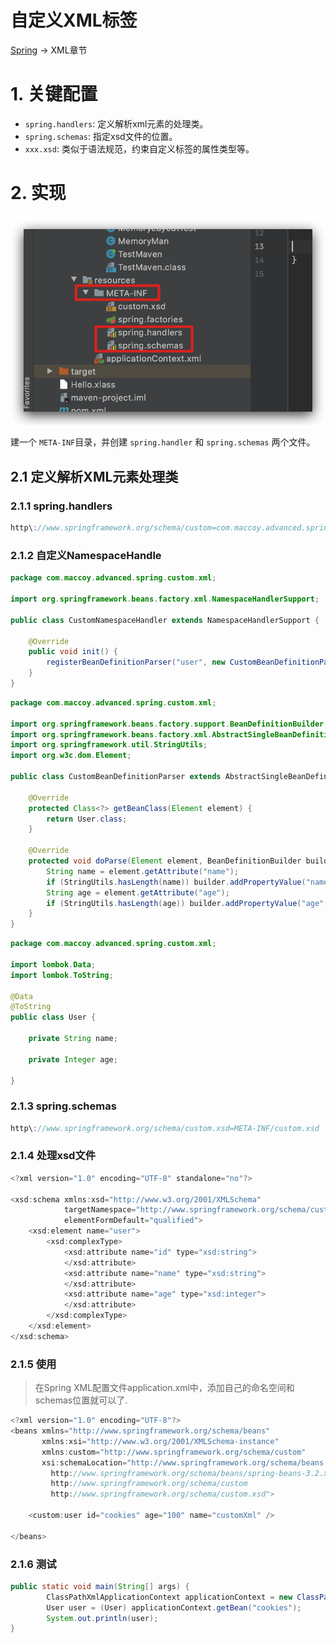# 自定义XML标签

[Spring](https://www.notion.so/Spring-a9cab3152f8949309907718e70a6ef87) → XML章节

# 1. 关键配置

- `spring.handlers`: 定义解析xml元素的处理类。
- `spring.schemas`: 指定xsd文件的位置。
- `xxx.xsd`: 类似于语法规范，约束自定义标签的属性类型等。

# 2. 实现

![建一个 `META-INF`目录，并创建 `spring.handler` 和 `spring.schemas` 两个文件。](Untitled.png)

建一个 `META-INF`目录，并创建 `spring.handler` 和 `spring.schemas` 两个文件。

## 2.1 定义解析XML元素处理类

### 2.1.1 spring.handlers

```java
http\://www.springframework.org/schema/custom=com.maccoy.advanced.spring.custom.xml.CustomNamespaceHandler
```

### 2.1.2 自定义NamespaceHandle

```java
package com.maccoy.advanced.spring.custom.xml;

import org.springframework.beans.factory.xml.NamespaceHandlerSupport;

public class CustomNamespaceHandler extends NamespaceHandlerSupport {

    @Override
    public void init() {
        registerBeanDefinitionParser("user", new CustomBeanDefinitionParser());
    }
}
```

```java
package com.maccoy.advanced.spring.custom.xml;

import org.springframework.beans.factory.support.BeanDefinitionBuilder;
import org.springframework.beans.factory.xml.AbstractSingleBeanDefinitionParser;
import org.springframework.util.StringUtils;
import org.w3c.dom.Element;

public class CustomBeanDefinitionParser extends AbstractSingleBeanDefinitionParser {

    @Override
    protected Class<?> getBeanClass(Element element) {
        return User.class;
    }

    @Override
    protected void doParse(Element element, BeanDefinitionBuilder builder) {
        String name = element.getAttribute("name");
        if (StringUtils.hasLength(name)) builder.addPropertyValue("name", name);
        String age = element.getAttribute("age");
        if (StringUtils.hasLength(age)) builder.addPropertyValue("age", Integer.valueOf(age));
    }
}
```

```java
package com.maccoy.advanced.spring.custom.xml;

import lombok.Data;
import lombok.ToString;

@Data
@ToString
public class User {

    private String name;

    private Integer age;

}
```

### 2.1.3 spring.schemas

```java
http\://www.springframework.org/schema/custom.xsd=META-INF/custom.xsd
```

### 2.1.4 处理xsd文件

```java
<?xml version="1.0" encoding="UTF-8" standalone="no"?>

<xsd:schema xmlns:xsd="http://www.w3.org/2001/XMLSchema"
            targetNamespace="http://www.springframework.org/schema/custom"
            elementFormDefault="qualified">
    <xsd:element name="user">
        <xsd:complexType>
            <xsd:attribute name="id" type="xsd:string">
            </xsd:attribute>
            <xsd:attribute name="name" type="xsd:string">
            </xsd:attribute>
            <xsd:attribute name="age" type="xsd:integer">
            </xsd:attribute>
        </xsd:complexType>
    </xsd:element>
</xsd:schema>
```

### 2.1.5 使用

> 在Spring XML配置文件application.xml中，添加自己的命名空间和schemas位置就可以了.
> 

```java
<?xml version="1.0" encoding="UTF-8"?>
<beans xmlns="http://www.springframework.org/schema/beans"
       xmlns:xsi="http://www.w3.org/2001/XMLSchema-instance"
       xmlns:custom="http://www.springframework.org/schema/custom"
       xsi:schemaLocation="http://www.springframework.org/schema/beans
         http://www.springframework.org/schema/beans/spring-beans-3.2.xsd
         http://www.springframework.org/schema/custom
         http://www.springframework.org/schema/custom.xsd">

    <custom:user id="cookies" age="100" name="customXml" />

</beans>
```

### 2.1.6 测试

```java
public static void main(String[] args) {
		ClassPathXmlApplicationContext applicationContext = new ClassPathXmlApplicationContext("applicationContext.xml");
		User user = (User) applicationContext.getBean("cookies");
		System.out.println(user);
}
```
